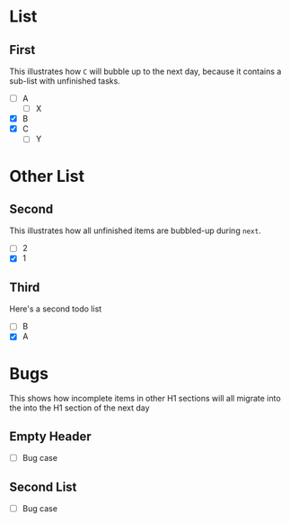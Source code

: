 
# List

## First

This illustrates how `C` will bubble up to the next day, because it contains a
sub-list with unfinished tasks.

* [ ] A
  * [ ] X
* [x] B
* [x] C
  * [ ] Y

# Other List

## Second

This illustrates how all unfinished items are bubbled-up during `next`.

* [ ] 2
* [x] 1

## Third

Here's a second todo list

* [ ] B
* [x] A

# Bugs

This shows how incomplete items in other H1 sections will all migrate into the
into the H1 section of the next day

## Empty Header

* [ ] Bug case

## Second List

* [ ] Bug case

